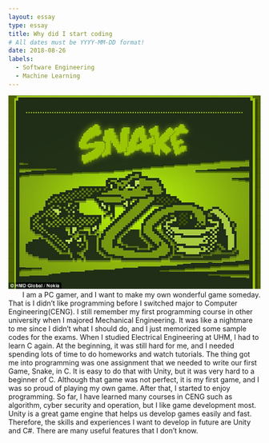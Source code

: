 ```yaml
---
layout: essay
type: essay
title: Why did I start coding
# All dates must be YYYY-MM-DD format!
date: 2018-08-26
labels:
  - Software Engineering
  - Machine Learning
---
```


<img class="center floated image" src="../images/snake.jpg">

<div style="text-indent:2em">
  I am a PC gamer, and I want to make my own wonderful game someday. That is  I didn’t like programming before I switched major to Computer Engineering(CENG). I still remember my first programming course in other university when I majored Mechanical Engineering. It was like a nightmare to me since I didn’t what I should do, and I just memorized some sample codes for the exams.  When I studied Electrical Engineering at UHM, I had to learn C again. At the beginning, it was still hard for me, and I needed spending lots of time to do homeworks and watch tutorials. 
	The thing got me into programming was one assignment that we needed to write our first Game, Snake, in C. It is easy to do that with Unity, but it was very hard to a beginner of C. Although that game was not perfect, it is my first game, and I was so proud of playing my own game. After that, I started to enjoy programming. 
  So far, I have learned many courses in CENG such as algorithm, cyber security and operation, but I like game development most. Unity is a great game engine that helps us develop games easily and fast. Therefore, the skills and experiences I want to develop in future are Unity and C#. There are many useful features that I don’t know. 

</div>

